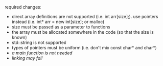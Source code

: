 required changes:

- direct array definitions are not supported (i.e. int arr[size];). use pointers instead (i.e. int* arr = new int[size]; or malloc)
- size must be passed as a parameter to functions
- the array must be allocated somewhere in the code (so that the size is known)
- std::string is not supported
- types of pointers must be uniform (i.e. don't mix const char* and char*)
- _a main function is not needed_
- _linking may fail_